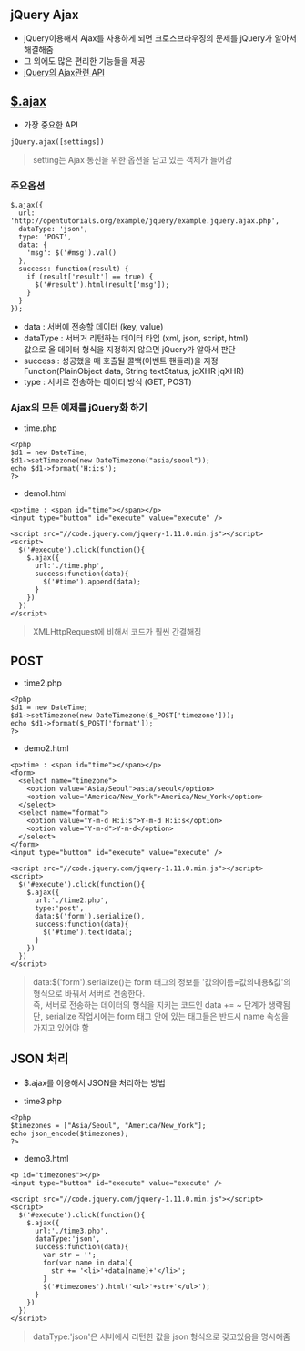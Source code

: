 ## jQuery Ajax
- jQuery이용해서 Ajax를 사용하게 되면 크로스브라우징의 문제를 jQuery가 알아서 해결해줌
- 그 외에도 많은 편리한 기능들을 제공
- [jQuery의 Ajax관련 API](http://api.jquery.com/category/ajax/)


## [$.ajax](http://api.jquery.com/jQuery.ajax/)
- 가장 중요한 API
```
jQuery.ajax([settings])
```
> setting는 Ajax 통신을 위한 옵션을 담고 있는 객체가 들어감

### 주요옵션
```
$.ajax({
  url: 'http://opentutorials.org/example/jquery/example.jquery.ajax.php',
  dataType: 'json',
  type: 'POST',
  data: {
    'msg': $('#msg').val()
  },
  success: function(result) {
    if (result['result'] == true) {
      $('#result').html(result['msg']);
    }
  }
});
```
- data : 서버에 전송할 데이터 (key, value)
- dataType : 서버거 리턴하는 데이터 타입 (xml, json, script, html)<br/>값으로 올 데이터 형식을 지정하지 않으면 jQuery가 알아서 판단
- success : 성공했을 때 호출될 콜백(이벤트 핸들러)을 지정<br/>Function(PlainObject data, String textStatus, jqXHR jqXHR)
- type : 서버로 전송하는 데이터 방식 (GET, POST)


### Ajax의 모든 예제를 jQuery화 하기
- time.php
```
<?php
$d1 = new DateTime;
$d1->setTimezone(new DateTimezone("asia/seoul"));
echo $d1->format('H:i:s');
?>
```
- demo1.html
```
<p>time : <span id="time"></span></p>
<input type="button" id="execute" value="execute" />

<script src="//code.jquery.com/jquery-1.11.0.min.js"></script>
<script>
  $('#execute').click(function(){
    $.ajax({
      url:'./time.php',
      success:function(data){
        $('#time').append(data);
      }
    })
  })
</script>
```
> XMLHttpRequest에 비해서 코드가 훨씬 간결해짐


## POST
- time2.php
```
<?php
$d1 = new DateTime;
$d1->setTimezone(new DateTimezone($_POST['timezone']));
echo $d1->format($_POST['format']);
?>
```

- demo2.html
```
<p>time : <span id="time"></span></p>
<form>
  <select name="timezone">
    <option value="Asia/Seoul">asia/seoul</option>
    <option value="America/New_York">America/New_York</option>
  </select>
  <select name="format">
    <option value="Y-m-d H:i:s">Y-m-d H:i:s</option>
    <option value="Y-m-d">Y-m-d</option>
  </select>
</form>
<input type="button" id="execute" value="execute" />

<script src="//code.jquery.com/jquery-1.11.0.min.js"></script>
<script>
  $('#execute').click(function(){
    $.ajax({
      url:'./time2.php',
      type:'post',
      data:$('form').serialize(),
      success:function(data){
        $('#time').text(data);
      }
    })
  })
</script>
```
> data:$('form').serialize()는 form 태그의 정보를 '값의이름=값의내용&값'의 형식으로 바꿔서 서버로 전송한다.<br/>즉, 서버로 전송하는 데이터의 형식을 지키는 코드인 data += ~ 단계가 생략됨<br/>단, serialize 작업시에는 form 태그 안에 있는 태그들은 반드시 name 속성을 가지고 있어야 함


## JSON 처리
- $.ajax를 이용해서 JSON을 처리하는 방법


- time3.php
```
<?php
$timezones = ["Asia/Seoul", "America/New_York"];
echo json_encode($timezones);
?>
```

- demo3.html
```
<p id="timezones"></p>
<input type="button" id="execute" value="execute" />

<script src="//code.jquery.com/jquery-1.11.0.min.js"></script>
<script>
  $('#execute').click(function(){
    $.ajax({
      url:'./time3.php',
      dataType:'json',
      success:function(data){
        var str = '';
        for(var name in data){
          str += '<li>'+data[name]+'</li>';
        }
        $('#timezones').html('<ul>'+str+'</ul>');
      }
    })
  })
</script>
```
> dataType:'json'은 서버에서 리턴한 값을 json 형식으로 갖고있음을 명시해줌

